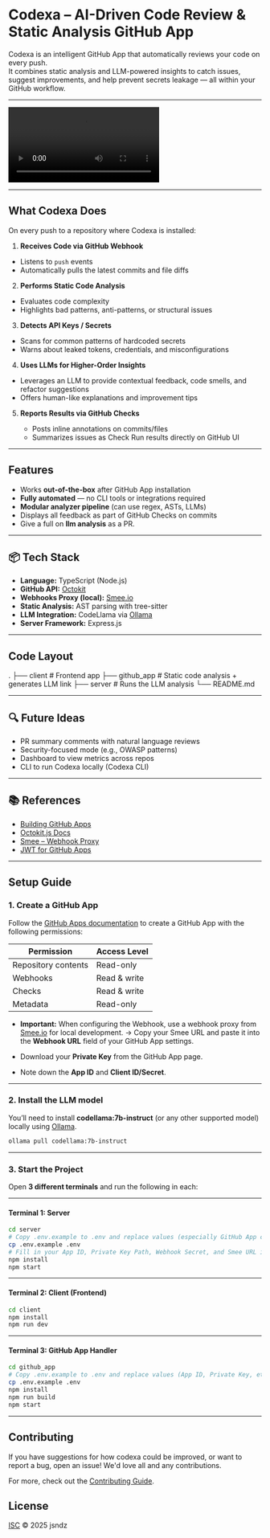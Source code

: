 # Codexa – AI-Driven Code Review & Static Analysis GitHub App

Codexa is an intelligent GitHub App that automatically reviews your code on every push.  
It combines static analysis and LLM-powered insights to catch issues, suggest improvements, and help prevent secrets leakage — all within your GitHub workflow.

---

![](/public/video.mp4)

---

## What Codexa Does

On every push to a repository where Codexa is installed:

1.  **Receives Code via GitHub Webhook**

- Listens to `push` events
- Automatically pulls the latest commits and file diffs

2.  **Performs Static Code Analysis**

- Evaluates code complexity
- Highlights bad patterns, anti-patterns, or structural issues

3.  **Detects API Keys / Secrets**

- Scans for common patterns of hardcoded secrets
- Warns about leaked tokens, credentials, and misconfigurations

4.  **Uses LLMs for Higher-Order Insights**

- Leverages an LLM to provide contextual feedback, code smells, and refactor suggestions
- Offers human-like explanations and improvement tips

5. **Reports Results via GitHub Checks**

   - Posts inline annotations on commits/files
   - Summarizes issues as Check Run results directly on GitHub UI

---

## Features

- Works **out-of-the-box** after GitHub App installation
- **Fully automated** — no CLI tools or integrations required
- **Modular analyzer pipeline** (can use regex, ASTs, LLMs)
- Displays all feedback as part of GitHub Checks on commits
- Give a full on **llm analysis** as a PR.

---

## 📦 Tech Stack

- **Language:** TypeScript (Node.js)
- **GitHub API:** [Octokit](https://github.com/octokit/octokit.js)
- **Webhooks Proxy (local):** [Smee.io](https://smee.io/)
- **Static Analysis:** AST parsing with tree-sitter
- **LLM Integration:** CodeLlama via [Ollama](https://ollama.com/)
- **Server Framework:** Express.js

---

## Code Layout

.
├── client # Frontend app
├── github_app # Static code analysis + generates LLM link
├── server # Runs the LLM analysis
└── README.md

---

## 🔍 Future Ideas

- PR summary comments with natural language reviews
- Security-focused mode (e.g., OWASP patterns)
- Dashboard to view metrics across repos
- CLI to run Codexa locally (Codexa CLI)

---

## 📚 References

- [Building GitHub Apps](https://docs.github.com/en/apps)
- [Octokit.js Docs](https://octokit.github.io/rest.js/)
- [Smee – Webhook Proxy](https://smee.io/)
- [JWT for GitHub Apps](https://docs.github.com/en/apps/creating-github-apps/authenticating-with-a-github-app)

---

## Setup Guide

### 1. Create a GitHub App

Follow the [GitHub Apps documentation](https://docs.github.com/en/apps/creating-github-apps/about-creating-github-apps/about-creating-github-apps) to create a GitHub App with the following permissions:

| Permission          | Access Level |
| ------------------- | ------------ |
| Repository contents | Read-only    |
| Webhooks            | Read & write |
| Checks              | Read & write |
| Metadata            | Read-only    |

- **Important:** When configuring the Webhook, use a webhook proxy from [Smee.io](https://smee.io/) for local development.
  → Copy your Smee URL and paste it into the **Webhook URL** field of your GitHub App settings.

- Download your **Private Key** from the GitHub App page.

- Note down the **App ID** and **Client ID/Secret**.

---

### 2. Install the LLM model

You’ll need to install **codellama:7b-instruct** (or any other supported model) locally using [Ollama](https://ollama.com/).

```bash
ollama pull codellama:7b-instruct
```

---

### 3. Start the Project

Open **3 different terminals** and run the following in each:

---

#### Terminal 1: Server

```bash
cd server
# Copy .env.example to .env and replace values (especially GitHub App credentials, Ollama endpoint, etc.)
cp .env.example .env
# Fill in your App ID, Private Key Path, Webhook Secret, and Smee URL in the .env file
npm install
npm start
```

---

#### Terminal 2: Client (Frontend)

```bash
cd client
npm install
npm run dev
```

---

#### Terminal 3: GitHub App Handler

```bash
cd github_app
# Copy .env.example to .env and replace values (App ID, Private Key, etc.)
cp .env.example .env
npm install
npm run build
npm start
```

---

## Contributing

If you have suggestions for how codexa could be improved, or want to report a bug, open an issue! We'd love all and any contributions.

For more, check out the [Contributing Guide](CONTRIBUTING.md).

## License

[ISC](LICENSE) © 2025 jsndz
